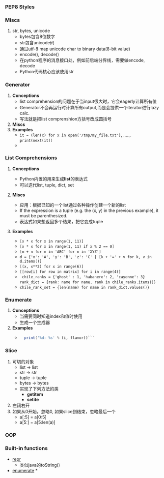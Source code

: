 
### PEP8 Styles

### Miscs
1. str, bytes, unicode
	* bytes包含8位数字
	* str包含unicode码
	* 通过utf-8 map unicode char to binary data(8-bit value)
	* encode(), decode()
	* 在python程序的消息接口处，例如前后端分界线，需要做encode, decode
	* Python代码核心应该使用str 

### Generator
1. **Conceptions**
	* list comprehension的问题在于当input很大时，它会eagerly计算所有值
	* Generator不会再运行时计算所有output,而是会提供一个iterator进行lazy calc.
	* 写法就是把list comprenshion方括号改成圆括号
2. **Miscs**
3. **Examples**
	* ```it = (len(x) for x in open('/tmp/my_file.txt')```, .....,  ```print(next(it))```
	* 

### List Comprehensions
1. **Conceptions**
	* Python内置的用来生成**list**的表达式
	* 可以迭代list, tuple, dict, set
2. **Miscs**
	* 应用：根据已知的一个list通过各种操作创建一个新的list
	* If the expression is a tuple (e.g. the (x, y) in the previous example), it must be parenthesized.
	* 表达式如果想返回多个结果，把它变成tuple
	
3. **Examples**
	* ```[x * x for x in range(1, 11)]```
	* ```[x * x for x in range(1, 11) if x % 2 == 0]```
	* ```[m + n for m in 'ABC' for n in 'XYZ']```
	* ```d = {'x': 'A', 'y': 'B', 'z': 'C' } [k + '=' + v for k, v in d.items()]```
	* ```[(x, x**2) for x in range(6)]```
	* ```[[row[i] for row in matrix] for i in range(4)]```
	* ``` chile_ranks = {'ghost' : 1, 'habanero': 2, 'cayenne': 3}```
	  ```rank_dict = {rank: name for name, rank in chile_ranks.items()}```
	* ```chile_rank_set = {len(name) for name in rank_dict.values()}```

### Enumerate
1. **Conceptions**
	* 当需要同时知道index和值时使用
	* 生成一个生成器
2. **Examples**
	* ``` for i, flavor in enumerate(flavor_list, 1): 
		print('%d: %s' % (i, flavor))```

### Slice
1. 可切的对象
	* list -> list
	* str -> str
	* tuple -> tuple
	* bytes -> bytes
	* 实现了下列方法的类
		* __getitem__
		* __setite__
2. 左闭右开
3. 如果从0开始，忽略0, 如果slice到结束，忽略最后一个
	* a[:5] = a[0:5]
	* a[5:] = a[5:len(a)]

### OOP


### Built-in functions
* [repr](https://docs.python.org/3/library/functions.html#repr)
	* 类似java的toString()
* [enumerate](https://docs.python.org/3/library/functions.html?highlight=enumerate#enumerate)
	* 
